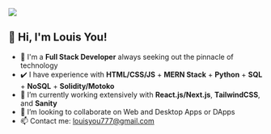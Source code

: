 ![](https://user-images.githubusercontent.com/81671608/164883470-85cad774-ca24-40b2-bc71-27664e24325b.gif)
## 👋 Hi, I'm Louis You!
- 🏫 I'm a **Full Stack Developer** always seeking out the pinnacle of technology
- ✔️ I have experience with **HTML/CSS/JS** + **MERN Stack** + **Python** + **SQL** + **NoSQL** + **Solidity/Motoko**
- 📖 I’m currently working extensively with **React.js/Next.js**, **TailwindCSS**, and **Sanity**
- 🔗 I’m looking to collaborate on Web and Desktop Apps or DApps
- 📫 Contact me: louisyou777@gmail.com

<!---
YouCodes/YouCodes is a ✨ special ✨ repository because its `README.md` (this file) appears on your GitHub profile.
You can click the Preview link to take a look at your changes.
--->
